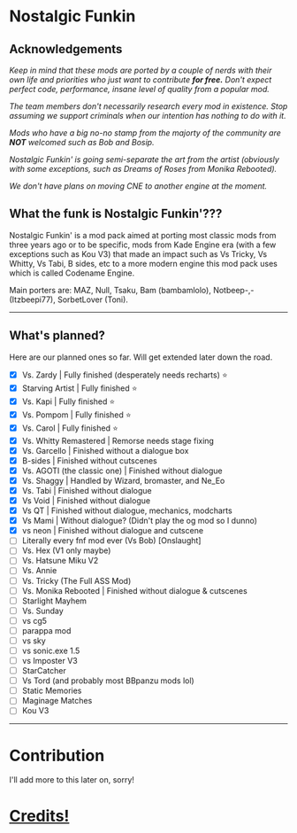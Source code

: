 # Nostalgic Funkin

## Acknowledgements

*Keep in mind that these mods are ported by a couple of nerds with their own life and priorities who just want to contribute **for free.** Don't expect perfect code, performance, insane level of quality from a popular mod.*

*The team members don't necessarily research every mod in existence. Stop assuming we support criminals when our intention has nothing to do with it.*

*Mods who have a big no-no stamp from the majorty of the community are **NOT** welcomed such as Bob and Bosip.*

*Nostalgic Funkin' is going semi-separate the art from the artist (obviously with some exceptions, such as Dreams of Roses from Monika Rebooted).*

*We don't have plans on moving CNE to another engine at the moment.*

## What the funk is Nostalgic Funkin'???

Nostalgic Funkin' is a mod pack aimed at porting most classic mods from three years ago or to be specific, mods from Kade Engine era (with a few exceptions such as Kou V3) that made an impact such as Vs Tricky, Vs Whitty, Vs Tabi, B sides, etc to a more modern engine this mod pack uses which is called Codename Engine.

Main porters are:
MAZ, Null, Tsaku, Bam (bambamlolo), Notbeep-,- (Itzbeepi77), SorbetLover (Toni).

---
## What's planned?
Here are our planned ones so far. Will get extended later down the road.

- [x] Vs. Zardy | Fully finished (desperately needs recharts) ⭐
- [x] Starving Artist | Fully finished ⭐
- [x] Vs. Kapi | Fully finished ⭐
- [x] Vs. Pompom | Fully finished ⭐
- [x] Vs. Carol | Fully finished ⭐
- [x] Vs. Whitty Remastered | Remorse needs stage fixing
- [x] Vs. Garcello | Finished without a dialogue box
- [x] B-sides | Finished without cutscenes
- [x] Vs. AGOTI (the classic one) | Finished without dialogue
- [x] Vs. Shaggy | Handled by Wizard, bromaster, and Ne_Eo
- [x] Vs. Tabi | Finished without dialogue
- [x] Vs Void | Finished without dialogue
- [x] Vs QT | Finished without dialogue, mechanics, modcharts
- [x] Vs Mami | Without dialogue? (Didn't play the og mod so I dunno)
- [x] vs neon | Finished without dialogue and cutscene
- [ ] Literally every fnf mod ever (Vs Bob) [Onslaught]
- [ ] Vs. Hex (V1 only maybe)
- [ ] Vs. Hatsune Miku V2
- [ ] Vs. Annie
- [ ] Vs. Tricky (The Full ASS Mod)
- [ ] Vs. Monika Rebooted | Finished without dialogue & cutscenes
- [ ] Starlight Mayhem
- [ ] Vs. Sunday
- [ ] vs cg5
- [ ] parappa mod
- [ ] vs sky
- [ ] vs sonic.exe 1.5
- [ ] vs Imposter V3
- [ ] StarCatcher
- [ ] Vs Tord (and probably most BBpanzu mods lol)
- [ ] Static Memories
- [ ] Maginage Matches
- [ ] Kou V3
---

# Contribution
I'll add more to this later on, sorry!

# [Credits!](https://github.com/NULLSonic/NostalgicFunkin/blob/main/data/config/credits.xml)